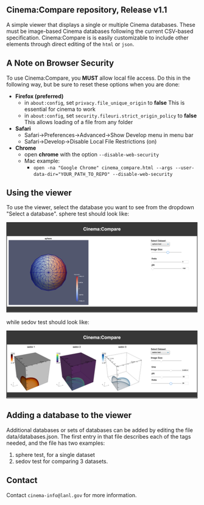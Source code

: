 ## Cinema:Compare repository, Release v1.1

A simple viewer that displays a single or multiple Cinema databases. These must be image-based Cinema databases following the current CSV-based specification.  Cinema:Compare is is easily customizable to include other elements through direct editing of the `html` or `json`.

## A Note on Browser Security
To use Cinema:Compare, you **MUST** allow local file access. Do this in the following way, but be sure to reset these options when you are done:

- **Firefox (preferred)**
    - in ```about:config```, set ```privacy.file_unique_origin``` to **false**
        This is essential for cinema to work
    - in ```about:config```, set ```security.fileuri.strict_origin_policy``` to **false**
        This allows loading of a file from any folder
- **Safari**
    - Safari->Preferences->Advanced->Show Develop menu in menu bar
    - Safari->Develop->Disable Local File Restrictions (on)
- **Chrome**
    - open **chrome** with the option ```--disable-web-security```
    - Mac example:
        - ```open -na "Google Chrome" cinema_compare.html --args --user-data-dir="YOUR_PATH_TO_REPO" --disable-web-security```

## Using the viewer

To use the viewer, select the database you want to see from the dropdown "Select a database". sphere test should look like:

<img src="cinema/testImages/sphere.png" width="500" border="1"/>

while sedov test should look like:

<img src="cinema/testImages/sedov.png" width="500" border="1"/>


## Adding a database to the viewer
Additional databases or sets of databases can be added by editing the file data/databases.json. The first entry in that file describes each of the tags needed, and the file has two examples:
1. sphere test, for a single dataset
2. sedov test for comparing 3 datasets.


## Contact

Contact `cinema-info@lanl.gov` for more information.
